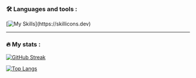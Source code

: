 <!--START_SECTION:waka-->

<!-- 
<div id="header" align="center">
  <img src="https://media.giphy.com/media/M9gbBd9nbDrOTu1Mqx/giphy.gif" width="100"/>
</div>
 
 <div  align="center">
 <h1> Hey there 👋</h1>
</div>
 
 <div id="banner" align="center">
  <img src="https://media.giphy.com/media/ZVik7pBtu9dNS/giphy.gif" width="70%"/>
</div>
 

<hr>

### :man_technologist: About Me :

I am a Full Stack Developer <img src="https://media.giphy.com/media/WUlplcMpOCEmTGBtBW/giphy.gif" width="30"> from Iran.
- :telescope: I’m working as a Software Engineer and contributing to backend side of web applications.

- :seedling: Learning new technologies.

<hr> -->

### 🛠 Languages and tools :

[![My Skills](https://skillicons.dev/icons?i=js,ts,react,nextjs,materialui,nodejs,express,nestjs,mongodb,postgres,docker,)](https://skillicons.dev)

<hr>

### 🔥 My stats :

[![GitHub Streak](https://streak-stats.demolab.com/?user=mahdijz5&theme=compact&theme=vision-friendly-dark)](https://git.io/streak-stats)

[![Top Langs](https://github-readme-stats.vercel.app/api/top-langs/?username=mahdijz5&layout=compact&theme=vision-friendly-dark)](https://github.com/anuraghazra/github-readme-stats)
